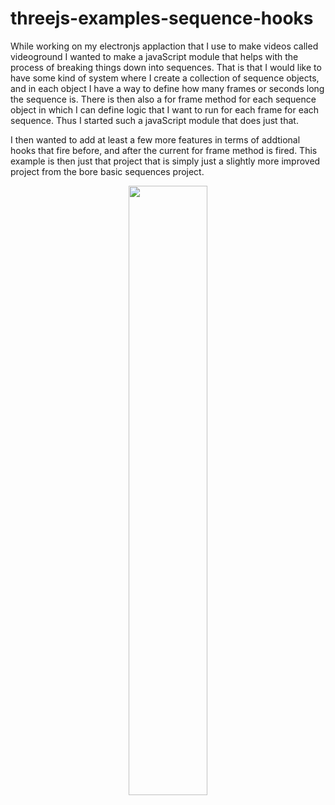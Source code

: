 # threejs-examples-sequence-hooks

While working on my electronjs applaction that I use to make videos called videoground I wanted to make a javaScript module that helps with the process of breaking things down into sequences. That is that I would like to have some kind of system where I create a collection of sequence objects, and in each object I have a way to define how many frames or seconds long the sequence is. There is then also a for frame method for each sequence object in which I can define logic that I want to run for each frame for each sequence. Thus I started such a javaScript module that does just that.

I then wanted to add at least a few more features in terms of addtional hooks that fire before, and after the current for frame method is fired. This example is then just that project that is simply just a slightly more improved project from the bore basic sequences project.

<div align="center">
      <a href="https://www.youtube.com/watch?v=hBUt0Jc0lL4">
         <img src="https://img.youtube.com/vi/hBUt0Jc0lL4/0.jpg" style="width:50%;">
      </a>
</div>